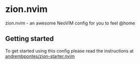 # zion.nvim
zion.nvim - an awesome NeoVIM config for you to feel @home

## Getting started

To get started using this config please read the instructions at
[andrembpontes/zion-starter.nvim](https://github.com/andrembpontes/zion-starter.nvim)
